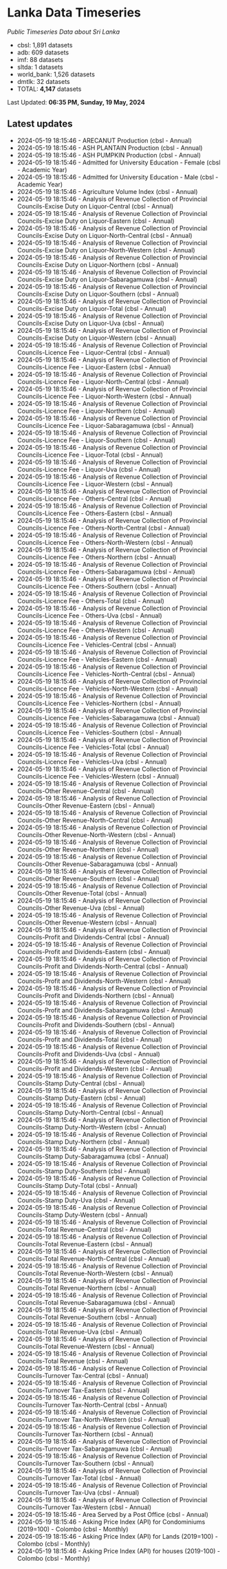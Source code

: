 # Lanka Data Timeseries
*Public Timeseries Data about Sri Lanka*

* cbsl: 1,891 datasets
* adb: 609 datasets
* imf: 88 datasets
* sltda: 1 datasets
* world_bank: 1,526 datasets
* dmtlk: 32 datasets
* TOTAL: **4,147** datasets

Last Updated: **06:35 PM, Sunday, 19 May, 2024**

## Latest updates

* 2024-05-19 18:15:46 - ARECANUT Production (cbsl - Annual)
* 2024-05-19 18:15:46 - ASH PLANTAIN Production (cbsl - Annual)
* 2024-05-19 18:15:46 - ASH PUMPKIN Production (cbsl - Annual)
* 2024-05-19 18:15:46 - Admitted for University Education - Female (cbsl - Academic Year)
* 2024-05-19 18:15:46 - Admitted for University Education - Male (cbsl - Academic Year)
* 2024-05-19 18:15:46 - Agriculture Volume Index (cbsl - Annual)
* 2024-05-19 18:15:46 - Analysis of Revenue Collection of Provincial Councils-Excise Duty on Liquor-Central (cbsl - Annual)
* 2024-05-19 18:15:46 - Analysis of Revenue Collection of Provincial Councils-Excise Duty on Liquor-Eastern (cbsl - Annual)
* 2024-05-19 18:15:46 - Analysis of Revenue Collection of Provincial Councils-Excise Duty on Liquor-North-Central (cbsl - Annual)
* 2024-05-19 18:15:46 - Analysis of Revenue Collection of Provincial Councils-Excise Duty on Liquor-North-Western (cbsl - Annual)
* 2024-05-19 18:15:46 - Analysis of Revenue Collection of Provincial Councils-Excise Duty on Liquor-Northern (cbsl - Annual)
* 2024-05-19 18:15:46 - Analysis of Revenue Collection of Provincial Councils-Excise Duty on Liquor-Sabaragamuwa (cbsl - Annual)
* 2024-05-19 18:15:46 - Analysis of Revenue Collection of Provincial Councils-Excise Duty on Liquor-Southern (cbsl - Annual)
* 2024-05-19 18:15:46 - Analysis of Revenue Collection of Provincial Councils-Excise Duty on Liquor-Total (cbsl - Annual)
* 2024-05-19 18:15:46 - Analysis of Revenue Collection of Provincial Councils-Excise Duty on Liquor-Uva (cbsl - Annual)
* 2024-05-19 18:15:46 - Analysis of Revenue Collection of Provincial Councils-Excise Duty on Liquor-Western (cbsl - Annual)
* 2024-05-19 18:15:46 - Analysis of Revenue Collection of Provincial Councils-Licence Fee - Liquor-Central (cbsl - Annual)
* 2024-05-19 18:15:46 - Analysis of Revenue Collection of Provincial Councils-Licence Fee - Liquor-Eastern (cbsl - Annual)
* 2024-05-19 18:15:46 - Analysis of Revenue Collection of Provincial Councils-Licence Fee - Liquor-North-Central (cbsl - Annual)
* 2024-05-19 18:15:46 - Analysis of Revenue Collection of Provincial Councils-Licence Fee - Liquor-North-Western (cbsl - Annual)
* 2024-05-19 18:15:46 - Analysis of Revenue Collection of Provincial Councils-Licence Fee - Liquor-Northern (cbsl - Annual)
* 2024-05-19 18:15:46 - Analysis of Revenue Collection of Provincial Councils-Licence Fee - Liquor-Sabaragamuwa (cbsl - Annual)
* 2024-05-19 18:15:46 - Analysis of Revenue Collection of Provincial Councils-Licence Fee - Liquor-Southern (cbsl - Annual)
* 2024-05-19 18:15:46 - Analysis of Revenue Collection of Provincial Councils-Licence Fee - Liquor-Total (cbsl - Annual)
* 2024-05-19 18:15:46 - Analysis of Revenue Collection of Provincial Councils-Licence Fee - Liquor-Uva (cbsl - Annual)
* 2024-05-19 18:15:46 - Analysis of Revenue Collection of Provincial Councils-Licence Fee - Liquor-Western (cbsl - Annual)
* 2024-05-19 18:15:46 - Analysis of Revenue Collection of Provincial Councils-Licence Fee - Others-Central (cbsl - Annual)
* 2024-05-19 18:15:46 - Analysis of Revenue Collection of Provincial Councils-Licence Fee - Others-Eastern (cbsl - Annual)
* 2024-05-19 18:15:46 - Analysis of Revenue Collection of Provincial Councils-Licence Fee - Others-North-Central (cbsl - Annual)
* 2024-05-19 18:15:46 - Analysis of Revenue Collection of Provincial Councils-Licence Fee - Others-North-Western (cbsl - Annual)
* 2024-05-19 18:15:46 - Analysis of Revenue Collection of Provincial Councils-Licence Fee - Others-Northern (cbsl - Annual)
* 2024-05-19 18:15:46 - Analysis of Revenue Collection of Provincial Councils-Licence Fee - Others-Sabaragamuwa (cbsl - Annual)
* 2024-05-19 18:15:46 - Analysis of Revenue Collection of Provincial Councils-Licence Fee - Others-Southern (cbsl - Annual)
* 2024-05-19 18:15:46 - Analysis of Revenue Collection of Provincial Councils-Licence Fee - Others-Total (cbsl - Annual)
* 2024-05-19 18:15:46 - Analysis of Revenue Collection of Provincial Councils-Licence Fee - Others-Uva (cbsl - Annual)
* 2024-05-19 18:15:46 - Analysis of Revenue Collection of Provincial Councils-Licence Fee - Others-Western (cbsl - Annual)
* 2024-05-19 18:15:46 - Analysis of Revenue Collection of Provincial Councils-Licence Fee - Vehicles-Central (cbsl - Annual)
* 2024-05-19 18:15:46 - Analysis of Revenue Collection of Provincial Councils-Licence Fee - Vehicles-Eastern (cbsl - Annual)
* 2024-05-19 18:15:46 - Analysis of Revenue Collection of Provincial Councils-Licence Fee - Vehicles-North-Central (cbsl - Annual)
* 2024-05-19 18:15:46 - Analysis of Revenue Collection of Provincial Councils-Licence Fee - Vehicles-North-Western (cbsl - Annual)
* 2024-05-19 18:15:46 - Analysis of Revenue Collection of Provincial Councils-Licence Fee - Vehicles-Northern (cbsl - Annual)
* 2024-05-19 18:15:46 - Analysis of Revenue Collection of Provincial Councils-Licence Fee - Vehicles-Sabaragamuwa (cbsl - Annual)
* 2024-05-19 18:15:46 - Analysis of Revenue Collection of Provincial Councils-Licence Fee - Vehicles-Southern (cbsl - Annual)
* 2024-05-19 18:15:46 - Analysis of Revenue Collection of Provincial Councils-Licence Fee - Vehicles-Total (cbsl - Annual)
* 2024-05-19 18:15:46 - Analysis of Revenue Collection of Provincial Councils-Licence Fee - Vehicles-Uva (cbsl - Annual)
* 2024-05-19 18:15:46 - Analysis of Revenue Collection of Provincial Councils-Licence Fee - Vehicles-Western (cbsl - Annual)
* 2024-05-19 18:15:46 - Analysis of Revenue Collection of Provincial Councils-Other Revenue-Central (cbsl - Annual)
* 2024-05-19 18:15:46 - Analysis of Revenue Collection of Provincial Councils-Other Revenue-Eastern (cbsl - Annual)
* 2024-05-19 18:15:46 - Analysis of Revenue Collection of Provincial Councils-Other Revenue-North-Central (cbsl - Annual)
* 2024-05-19 18:15:46 - Analysis of Revenue Collection of Provincial Councils-Other Revenue-North-Western (cbsl - Annual)
* 2024-05-19 18:15:46 - Analysis of Revenue Collection of Provincial Councils-Other Revenue-Northern (cbsl - Annual)
* 2024-05-19 18:15:46 - Analysis of Revenue Collection of Provincial Councils-Other Revenue-Sabaragamuwa (cbsl - Annual)
* 2024-05-19 18:15:46 - Analysis of Revenue Collection of Provincial Councils-Other Revenue-Southern (cbsl - Annual)
* 2024-05-19 18:15:46 - Analysis of Revenue Collection of Provincial Councils-Other Revenue-Total (cbsl - Annual)
* 2024-05-19 18:15:46 - Analysis of Revenue Collection of Provincial Councils-Other Revenue-Uva (cbsl - Annual)
* 2024-05-19 18:15:46 - Analysis of Revenue Collection of Provincial Councils-Other Revenue-Western (cbsl - Annual)
* 2024-05-19 18:15:46 - Analysis of Revenue Collection of Provincial Councils-Profit and Dividends-Central (cbsl - Annual)
* 2024-05-19 18:15:46 - Analysis of Revenue Collection of Provincial Councils-Profit and Dividends-Eastern (cbsl - Annual)
* 2024-05-19 18:15:46 - Analysis of Revenue Collection of Provincial Councils-Profit and Dividends-North-Central (cbsl - Annual)
* 2024-05-19 18:15:46 - Analysis of Revenue Collection of Provincial Councils-Profit and Dividends-North-Western (cbsl - Annual)
* 2024-05-19 18:15:46 - Analysis of Revenue Collection of Provincial Councils-Profit and Dividends-Northern (cbsl - Annual)
* 2024-05-19 18:15:46 - Analysis of Revenue Collection of Provincial Councils-Profit and Dividends-Sabaragamuwa (cbsl - Annual)
* 2024-05-19 18:15:46 - Analysis of Revenue Collection of Provincial Councils-Profit and Dividends-Southern (cbsl - Annual)
* 2024-05-19 18:15:46 - Analysis of Revenue Collection of Provincial Councils-Profit and Dividends-Total (cbsl - Annual)
* 2024-05-19 18:15:46 - Analysis of Revenue Collection of Provincial Councils-Profit and Dividends-Uva (cbsl - Annual)
* 2024-05-19 18:15:46 - Analysis of Revenue Collection of Provincial Councils-Profit and Dividends-Western (cbsl - Annual)
* 2024-05-19 18:15:46 - Analysis of Revenue Collection of Provincial Councils-Stamp Duty-Central (cbsl - Annual)
* 2024-05-19 18:15:46 - Analysis of Revenue Collection of Provincial Councils-Stamp Duty-Eastern (cbsl - Annual)
* 2024-05-19 18:15:46 - Analysis of Revenue Collection of Provincial Councils-Stamp Duty-North-Central (cbsl - Annual)
* 2024-05-19 18:15:46 - Analysis of Revenue Collection of Provincial Councils-Stamp Duty-North-Western (cbsl - Annual)
* 2024-05-19 18:15:46 - Analysis of Revenue Collection of Provincial Councils-Stamp Duty-Northern (cbsl - Annual)
* 2024-05-19 18:15:46 - Analysis of Revenue Collection of Provincial Councils-Stamp Duty-Sabaragamuwa (cbsl - Annual)
* 2024-05-19 18:15:46 - Analysis of Revenue Collection of Provincial Councils-Stamp Duty-Southern (cbsl - Annual)
* 2024-05-19 18:15:46 - Analysis of Revenue Collection of Provincial Councils-Stamp Duty-Total (cbsl - Annual)
* 2024-05-19 18:15:46 - Analysis of Revenue Collection of Provincial Councils-Stamp Duty-Uva (cbsl - Annual)
* 2024-05-19 18:15:46 - Analysis of Revenue Collection of Provincial Councils-Stamp Duty-Western (cbsl - Annual)
* 2024-05-19 18:15:46 - Analysis of Revenue Collection of Provincial Councils-Total Revenue-Central (cbsl - Annual)
* 2024-05-19 18:15:46 - Analysis of Revenue Collection of Provincial Councils-Total Revenue-Eastern (cbsl - Annual)
* 2024-05-19 18:15:46 - Analysis of Revenue Collection of Provincial Councils-Total Revenue-North-Central (cbsl - Annual)
* 2024-05-19 18:15:46 - Analysis of Revenue Collection of Provincial Councils-Total Revenue-North-Western (cbsl - Annual)
* 2024-05-19 18:15:46 - Analysis of Revenue Collection of Provincial Councils-Total Revenue-Northern (cbsl - Annual)
* 2024-05-19 18:15:46 - Analysis of Revenue Collection of Provincial Councils-Total Revenue-Sabaragamuwa (cbsl - Annual)
* 2024-05-19 18:15:46 - Analysis of Revenue Collection of Provincial Councils-Total Revenue-Southern (cbsl - Annual)
* 2024-05-19 18:15:46 - Analysis of Revenue Collection of Provincial Councils-Total Revenue-Uva (cbsl - Annual)
* 2024-05-19 18:15:46 - Analysis of Revenue Collection of Provincial Councils-Total Revenue-Western (cbsl - Annual)
* 2024-05-19 18:15:46 - Analysis of Revenue Collection of Provincial Councils-Total Revenue (cbsl - Annual)
* 2024-05-19 18:15:46 - Analysis of Revenue Collection of Provincial Councils-Turnover Tax-Central (cbsl - Annual)
* 2024-05-19 18:15:46 - Analysis of Revenue Collection of Provincial Councils-Turnover Tax-Eastern (cbsl - Annual)
* 2024-05-19 18:15:46 - Analysis of Revenue Collection of Provincial Councils-Turnover Tax-North-Central (cbsl - Annual)
* 2024-05-19 18:15:46 - Analysis of Revenue Collection of Provincial Councils-Turnover Tax-North-Western (cbsl - Annual)
* 2024-05-19 18:15:46 - Analysis of Revenue Collection of Provincial Councils-Turnover Tax-Northern (cbsl - Annual)
* 2024-05-19 18:15:46 - Analysis of Revenue Collection of Provincial Councils-Turnover Tax-Sabaragamuwa (cbsl - Annual)
* 2024-05-19 18:15:46 - Analysis of Revenue Collection of Provincial Councils-Turnover Tax-Southern (cbsl - Annual)
* 2024-05-19 18:15:46 - Analysis of Revenue Collection of Provincial Councils-Turnover Tax-Total (cbsl - Annual)
* 2024-05-19 18:15:46 - Analysis of Revenue Collection of Provincial Councils-Turnover Tax-Uva (cbsl - Annual)
* 2024-05-19 18:15:46 - Analysis of Revenue Collection of Provincial Councils-Turnover Tax-Western (cbsl - Annual)
* 2024-05-19 18:15:46 - Area Served by a Post Office (cbsl - Annual)
* 2024-05-19 18:15:46 - Asking Price Index (API) for Condominiums (2019=100) - Colombo (cbsl - Monthly)
* 2024-05-19 18:15:46 - Asking Price Index (API) for Lands (2019=100) - Colombo (cbsl - Monthly)
* 2024-05-19 18:15:46 - Asking Price Index (API) for houses (2019-100) - Colombo (cbsl - Monthly)